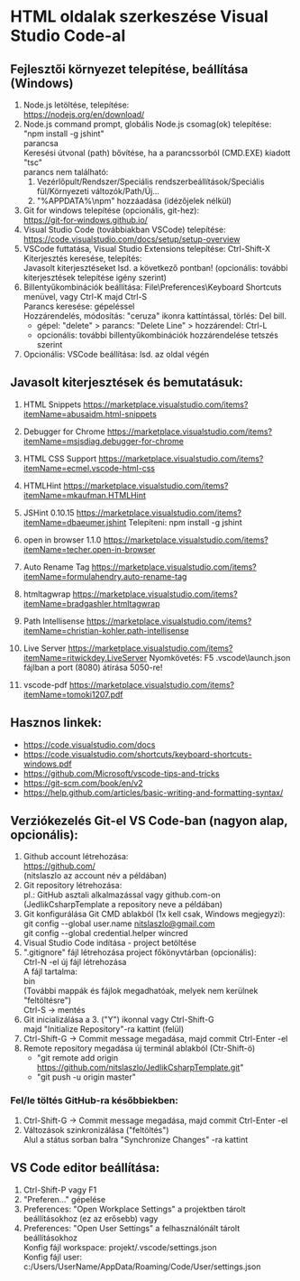 # HTML oldalak szerkeszése Visual Studio Code-al

## Fejlesztői környezet telepítése, beállítása (Windows)
1.  Node.js letöltése, telepítése:<br>
    https://nodejs.org/en/download/
2.  Node.js command prompt, globális Node.js csomag(ok) telepítése:<br>
    "npm install -g jshint"<br>
    parancsa<br>
    Keresési útvonal (path) bővítése, ha a parancssorból (CMD.EXE) kiadott "tsc"<br> parancs nem található:<br>
      1. Vezérlőpult/Rendszer/Speciális rendszerbeállítások/Speciális fül/Környezeti változók/Path/Új...
      2. "%APPDATA%\npm" hozzáadása (idézőjelek nélkül)
2.  Git for windows telepítése (opcionális, git-hez):<br>
    https://git-for-windows.github.io/
3.  Visual Studio Code (továbbiakban VSCode) telepítése:<br>
    https://code.visualstudio.com/docs/setup/setup-overview
4.  VSCode futtatása, Visual Studio Extensions telepítése: Ctrl-Shift-X<br>
    Kiterjesztés keresése, telepítés:<br>
    Javasolt kiterjesztéseket lsd. a következő pontban!
    (opcionális: további kiterjesztések telepítése igény szerint)
5.  Billentyűkombinációk beállítása: 
    File\Preferences\Keyboard Shortcuts menüvel, vagy Ctrl-K majd Ctrl-S<br>
    Parancs keresése: gépeléssel<br>
    Hozzárendelés, módosítás: "ceruza" ikonra kattíntással, törlés: Del bill.<br>
     - gépel: "delete" > parancs: "Delete Line" > hozzárendel: Ctrl-L
     - opcionális: további billentyűkombinációk hozzárendelése tetszés szerint
6.  Opcionális: VSCode beállítása: lsd. az oldal végén


## Javasolt kiterjesztések és bemutatásuk:
1. HTML Snippets
https://marketplace.visualstudio.com/items?itemName=abusaidm.html-snippets

2. Debugger for Chrome
https://marketplace.visualstudio.com/items?itemName=msjsdiag.debugger-for-chrome

3. HTML CSS Support
https://marketplace.visualstudio.com/items?itemName=ecmel.vscode-html-css

4. HTMLHint
https://marketplace.visualstudio.com/items?itemName=mkaufman.HTMLHint

5. JSHint 0.10.15
https://marketplace.visualstudio.com/items?itemName=dbaeumer.jshint
Telepíteni: npm install -g jshint

6. open in browser 1.1.0
https://marketplace.visualstudio.com/items?itemName=techer.open-in-browser

7. Auto Rename Tag
https://marketplace.visualstudio.com/items?itemName=formulahendry.auto-rename-tag

8. htmltagwrap
https://marketplace.visualstudio.com/items?itemName=bradgashler.htmltagwrap

9. Path Intellisense
https://marketplace.visualstudio.com/items?itemName=christian-kohler.path-intellisense

10. Live Server
https://marketplace.visualstudio.com/items?itemName=ritwickdey.LiveServer
Nyomkövetés: F5
.vscode\launch.json fájlban a port (8080) átírása 5050-re!

11. vscode-pdf
https://marketplace.visualstudio.com/items?itemName=tomoki1207.pdf

## Hasznos linkek:
- https://code.visualstudio.com/docs
- https://code.visualstudio.com/shortcuts/keyboard-shortcuts-windows.pdf
- https://github.com/Microsoft/vscode-tips-and-tricks
- https://git-scm.com/book/en/v2
- https://help.github.com/articles/basic-writing-and-formatting-syntax/

## Verziókezelés Git-el VS Code-ban (nagyon alap, opcionális):
1. Github account létrehozása:<br>
   https://github.com/<br>
   (nitslaszlo az account név a példában)
2. Git repository létrehozása:<br>
   pl.: GitHub asztali alkalmazással vagy github.com-on<br>
   (JedlikCsharpTemplate a repository neve a példában)
3. Git konfigurálása Git CMD ablakból (1x kell csak, Windows megjegyzi):<br>
   git config --global user.name nitslaszlo@gmail.com<br>
   git config --global credential.helper wincred
4. Visual Studio Code indítása - project betöltése
5. ".gitignore" fájl létrehozása project főkönyvtárban (opcionális):<br>
    Ctrl-N -el új fájl létrehozása<br>
    A fájl tartalma:<br>
    bin<br>
    (További mappák és fájlok megadhatóak, melyek nem kerülnek "feltöltésre")<br>
    Ctrl-S -> mentés
5. Git inicializálása a 3. ("Y") ikonnal vagy Ctrl-Shift-G<br>
   majd "Initialize Repository"-ra kattint (felül)
6. Ctrl-Shift-G -> Commit message megadása, majd commit Ctrl-Enter -el
7. Remote repository megadása új terminál ablakból (Ctr-Shift-ö)
   - "git remote add origin https://github.com/nitslaszlo/JedlikCsharpTemplate.git"
   - "git push -u origin master"

### Fel/le töltés GitHub-ra későbbiekben:
1. Ctrl-Shift-G -> Commit message megadása, majd commit Ctrl-Enter -el
2. Változások szinkronizálása ("feltöltés")<br>
   Alul a státus sorban balra "Synchronize Changes" -ra kattint

## VS Code editor beállítása:
1. Ctrl-Shift-P vagy F1
2. "Preferen..." gépelése
3. Preferences: "Open Workplace Settings" a projektben tárolt beállításokhoz (ez az erősebb) vagy
4. Preferences: "Open User Settings" a felhasználónált tárolt beállításokhoz<br>
   Konfig fájl workspace: projekt/.vscode/settings.json<br>
   Konfig fájl user: c:/Users/UserName/AppData/Roaming/Code/User/settings.json
